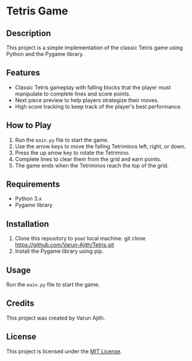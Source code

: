 # Tetris Game

## Description
This project is a simple implementation of the classic Tetris game using Python and the Pygame library.

## Features
- Classic Tetris gameplay with falling blocks that the player must manipulate to complete lines and score points.
- Next piece preview to help players strategize their moves.
- High score tracking to keep track of the player's best performance.

## How to Play
1. Run the `main.py` file to start the game.
2. Use the arrow keys to move the falling Tetriminos left, right, or down.
3. Press the up arrow key to rotate the Tetrimino.
4. Complete lines to clear them from the grid and earn points.
5. The game ends when the Tetriminos reach the top of the grid.

## Requirements
- Python 3.x
- Pygame library

## Installation
1. Clone this repository to your local machine.
   git clone https://github.com/Varun-Ajith/Tetris.git
3. Install the Pygame library using pip.

## Usage
Run the `main.py` file to start the game.

## Credits
This project was created by Varun Ajith.

## License
This project is licensed under the [MIT License](LICENSE).
